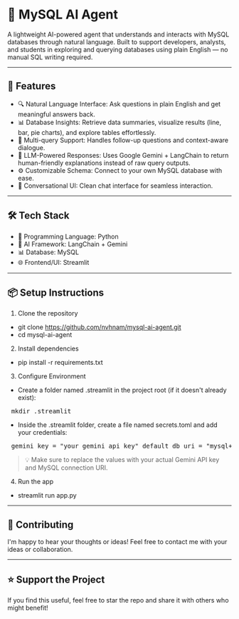 # 🧠 MySQL AI Agent

A lightweight AI-powered agent that understands and interacts with MySQL databases through natural language. Built to support developers, analysts, and students in exploring and querying databases using plain English — no manual SQL writing required.

---

## 🚀 Features

- 🔍 Natural Language Interface: Ask questions in plain English and get meaningful answers back.
- 📊 Database Insights: Retrieve data summaries, visualize results (line, bar, pie charts), and explore tables effortlessly.
- 🔄 Multi-query Support: Handles follow-up questions and context-aware dialogue.
- 🧠 LLM-Powered Responses: Uses Google Gemini + LangChain to return human-friendly explanations instead of raw query outputs.
- ⚙️ Customizable Schema: Connect to your own MySQL database with ease.
- 💬 Conversational UI: Clean chat interface for seamless interaction.

---

## 🛠️ Tech Stack
- 🧪 Programming Language: Python
- 🧠 AI Framework: LangChain + Gemini
- 📊 Database: MySQL
- 🌐 Frontend/UI: Streamlit

---

## 📦 Setup Instructions
1. Clone the repository
- git clone https://github.com/nvhnam/mysql-ai-agent.git
- cd mysql-ai-agent

2. Install dependencies
- pip install -r requirements.txt

3. Configure Environment
- Create a folder named .streamlit in the project root (if it doesn't already exist):
<pre> mkdir .streamlit </pre>

- Inside the .streamlit folder, create a file named secrets.toml and add your credentials:
<pre> gemini_key = "your_gemini_api_key" default_db_uri = "mysql+pymysql://username:password@host:port/database_name" </pre>
  > 💡 Make sure to replace the values with your actual Gemini API key and MySQL connection URI.

4. Run the app
- streamlit run app.py

---

## 🤝 Contributing
I'm happy to hear your thoughts or ideas! Feel free to contact me with your ideas or collaboration.

---

## ⭐ Support the Project
If you find this useful, feel free to star the repo and share it with others who might benefit!
